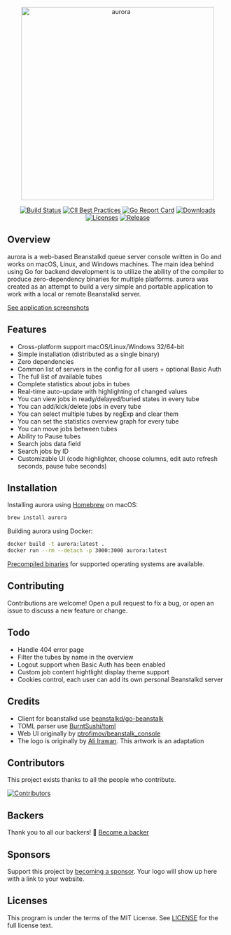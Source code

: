 <p align="center"><a href="https://xuri.me/aurora" target="_blank" alt="Aurora Beanstalkd Console"><img width="440" src="./aurora.png" alt="aurora"></a></p>

<p align="center">
    <a href="https://travis-ci.com/xuri/aurora"><img src="https://travis-ci.com/xuri/aurora.svg?branch=master" alt="Build Status"></a>
    <a href="https://bestpractices.coreinfrastructure.org/projects/2366"><img src="https://bestpractices.coreinfrastructure.org/projects/2366/badge" alt="CII Best Practices"></a>
    <a href="https://goreportcard.com/report/github.com/xuri/aurora"><img src="https://goreportcard.com/badge/github.com/xuri/aurora" alt="Go Report Card"></a>
    <a href="https://github.com/xuri/aurora/releases"><img src="https://img.shields.io/github/downloads/xuri/aurora/total.svg" alt="Downloads"></a>
    <a href="https://github.com/xuri/aurora/blob/master/LICENSE"><img src="https://img.shields.io/github/license/mashape/apistatus.svg" alt="Licenses"></a>
    <a href="https://github.com/xuri/aurora/releases"><img src="https://img.shields.io/github/release/xuri/aurora.svg?label=Release" alt="Release"></a>
</p>

## Overview

aurora is a web-based Beanstalkd queue server console written in Go and works on macOS, Linux, and Windows machines. The main idea behind using Go for backend development is to utilize the ability of the compiler to produce zero-dependency binaries for multiple platforms. aurora was created as an attempt to build a very simple and portable application to work with a local or remote Beanstalkd server.

[See application screenshots](https://github.com/xuri/aurora/wiki)

## Features

- Cross-platform support macOS/Linux/Windows 32/64-bit
- Simple installation (distributed as a single binary)
- Zero dependencies
- Common list of servers in the config for all users + optional Basic Auth
- The full list of available tubes
- Complete statistics about jobs in tubes
- Real-time auto-update with highlighting of changed values
- You can view jobs in ready/delayed/buried states in every tube
- You can add/kick/delete jobs in every tube
- You can select multiple tubes by regExp and clear them
- You can set the statistics overview graph for every tube
- You can move jobs between tubes
- Ability to Pause tubes
- Search jobs data field
- Search jobs by ID
- Customizable UI (code highlighter, choose columns, edit auto refresh seconds, pause tube seconds)

## Installation

Installing aurora using [Homebrew](https://brew.sh) on macOS:

```bash
brew install aurora
```

Building aurora using Docker:

```bash
docker build -t aurora:latest .
docker run --rm --detach -p 3000:3000 aurora:latest
```

[Precompiled binaries](https://github.com/xuri/aurora/releases) for supported operating systems are available.

## Contributing

Contributions are welcome! Open a pull request to fix a bug, or open an issue to discuss a new feature or change.

## Todo

- Handle 404 error page
- Filter the tubes by name in the overview
- Logout support when Basic Auth has been enabled
- Custom job content hightlight display theme support
- Cookies control, each user can add its own personal Beanstalkd server

## Credits

- Client for beanstalkd use [beanstalkd/go-beanstalk](https://github.com/beanstalkd/go-beanstalk)
- TOML parser use [BurntSushi/toml](https://github.com/BurntSushi/toml)
- Web UI originally by [ptrofimov/beanstalk_console](https://github.com/ptrofimov/beanstalk_console)
- The logo is originally by [Ali Irawan](http://www.solusiteknologi.co.id/using-supervisord-beanstalkd-laravel/). This artwork is an adaptation

## Contributors

This project exists thanks to all the people who contribute.

[![Contributors](https://opencollective.com/aurora/contributors.svg?width=890&button=false)](https://github.com/xuri/aurora/graphs/contributors)

## Backers

Thank you to all our backers! 🙏 [Become a backer](https://opencollective.com/aurora#backer)

## Sponsors

Support this project by [becoming a sponsor](https://opencollective.com/aurora#sponsor). Your logo will show up here with a link to your website.

## Licenses

This program is under the terms of the MIT License. See [LICENSE](https://github.com/xuri/aurora/blob/master/LICENSE) for the full license text.
